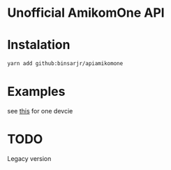 # Unofficial AmikomOne API

# Instalation
```bash
yarn add github:binsarjr/apiamikomone
```

# Examples
see [this](./Examples/OneDevice.ts) for one devcie

# TODO
Legacy version

